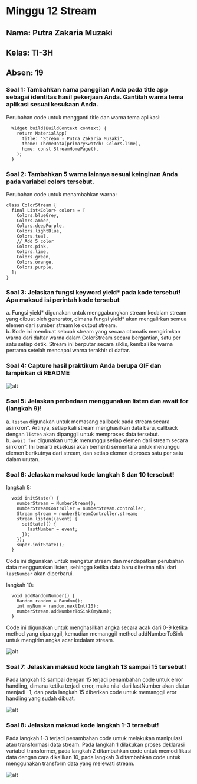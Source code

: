 # Minggu 12 Stream

## Nama: Putra Zakaria Muzaki
## Kelas: TI-3H
## Absen: 19

### Soal 1: Tambahkan nama panggilan Anda pada title app sebagai identitas hasil pekerjaan Anda. Gantilah warna tema aplikasi sesuai kesukaan Anda.

Perubahan code untuk mengganti title dan warna tema aplikasi:
```
  Widget build(BuildContext context) {
    return MaterialApp(
      title: 'Stream - Putra Zakaria Muzaki',
      theme: ThemeData(primarySwatch: Colors.lime),
      home: const StreamHomePage(),
    );
  }
```

### Soal 2: Tambahkan 5 warna lainnya sesuai keinginan Anda pada variabel colors tersebut.

Perubahan code untuk menambahkan warna:
```
class ColorStream {
  final List<Color> colors = [
    Colors.blueGrey,
    Colors.amber,
    Colors.deepPurple,
    Colors.lightBlue,
    Colors.teal,
    // Add 5 color
    Colors.pink,
    Colors.lime,
    Colors.green,
    Colors.orange,
    Colors.purple,
  ];
}
```

### Soal 3: Jelaskan fungsi keyword yield* pada kode tersebut! Apa maksud isi perintah kode tersebut

a. Fungsi yield* digunakan untuk menggabungkan stream kedalam stream yang dibuat oleh generator, dimana fungsi yield* akan mengalirkan semua elemen dari sumber stream ke output stream. <br>
b. Kode ini membuat sebuah stream yang secara otomatis mengirimkan warna dari daftar warna dalam ColorStream secara bergantian, satu per satu setiap detik. Stream ini berputar secara siklis, kembali ke warna pertama setelah mencapai warna terakhir di daftar.

### Soal 4: Capture hasil praktikum Anda berupa GIF dan lampirkan di README

![alt](assets/Soal4.gif)

### Soal 5: Jelaskan perbedaan menggunakan listen dan await for (langkah 9)!

a. `listen` digunakan untuk memasang callback pada stream secara asinkron". Artinya, setiap kali stream menghasilkan data baru, callback dengan `listen` akan dipanggil untuk memproses data tersebut.<br>
b. `await for` digunakan untuk menunggu setiap elemen dari stream secara sinkron". Ini berarti eksekusi akan berhenti sementara untuk menunggu elemen berikutnya dari stream, dan setiap elemen diproses satu per satu dalam urutan.

### Soal 6: Jelaskan maksud kode langkah 8 dan 10 tersebut!

langkah 8:
```
  void initState() {
    numberStream = NumberStream();
    numberStreamController = numberStream.controller;
    Stream stream = numberStreamController.stream;
    stream.listen((event) {
      setState(() {
        lastNumber = event;
      });
    });
    super.initState();
  }
```
Code ini digunakan untuk mengatur stream dan mendapatkan perubahan data menggunakan listen, sehingga ketika data baru diterima nilai dari `lastNumber` akan diperbarui.

langkah 10:
```
  void addRandomNumber() {
    Random random = Random();
    int myNum = random.nextInt(10);
    numberStream.addNumberToSink(myNum);
  }
```
Code ini digunakan untuk menghasilkan angka secara acak dari 0-9 ketika method yang dipanggil, kemudian memanggil method addNumberToSink untuk mengirim angka acar kedalam stream.

![alt](assets/Soal6.gif)

### Soal 7: Jelaskan maksud kode langkah 13 sampai 15 tersebut!

Pada langkah 13 sampai dengan 15 terjadi penambahan code untuk error handling, dimana ketika terjadi error, maka nilai dari lastNumber akan diatur menjadi -1, dan pada langkah 15 diberikan code untuk memanggil eror handling yang sudah dibuat.

![alt](assets/Soal7.gif)

### Soal 8: Jelaskan maksud kode langkah 1-3 tersebut!

Pada langkah 1-3 terjadi penambahan code untuk melakukan manipulasi atau transformasi data stream. Pada langkah 1 dilakukan proses deklarasi variabel transformer, pada langkah 2 ditambahkan code untuk memodifikasi data dengan cara dikalikan 10, pada langkah 3 ditambahkan code untuk menggunakan transform data yang melewati stream.

![alt](assets/Soal8.gif)
